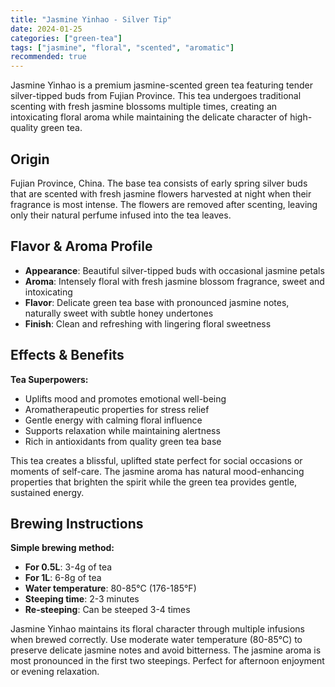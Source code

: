 ```yaml
---
title: "Jasmine Yinhao - Silver Tip"
date: 2024-01-25
categories: ["green-tea"]
tags: ["jasmine", "floral", "scented", "aromatic"]
recommended: true
---
```


Jasmine Yinhao is a premium jasmine-scented green tea featuring tender silver-tipped buds from Fujian Province. This tea undergoes traditional scenting with fresh jasmine blossoms multiple times, creating an intoxicating floral aroma while maintaining the delicate character of high-quality green tea.

## Origin

Fujian Province, China. The base tea consists of early spring silver buds that are scented with fresh jasmine flowers harvested at night when their fragrance is most intense. The flowers are removed after scenting, leaving only their natural perfume infused into the tea leaves.

## Flavor & Aroma Profile

- **Appearance**: Beautiful silver-tipped buds with occasional jasmine petals
- **Aroma**: Intensely floral with fresh jasmine blossom fragrance, sweet and intoxicating
- **Flavor**: Delicate green tea base with pronounced jasmine notes, naturally sweet with subtle honey undertones
- **Finish**: Clean and refreshing with lingering floral sweetness

## Effects & Benefits

**Tea Superpowers:**
- Uplifts mood and promotes emotional well-being
- Aromatherapeutic properties for stress relief
- Gentle energy with calming floral influence
- Supports relaxation while maintaining alertness
- Rich in antioxidants from quality green tea base

This tea creates a blissful, uplifted state perfect for social occasions or moments of self-care. The jasmine aroma has natural mood-enhancing properties that brighten the spirit while the green tea provides gentle, sustained energy.

## Brewing Instructions

**Simple brewing method:**
- **For 0.5L**: 3-4g of tea
- **For 1L**: 6-8g of tea
- **Water temperature**: 80-85°C (176-185°F)
- **Steeping time**: 2-3 minutes
- **Re-steeping**: Can be steeped 3-4 times

Jasmine Yinhao maintains its floral character through multiple infusions when brewed correctly. Use moderate water temperature (80-85°C) to preserve delicate jasmine notes and avoid bitterness. The jasmine aroma is most pronounced in the first two steepings. Perfect for afternoon enjoyment or evening relaxation.
